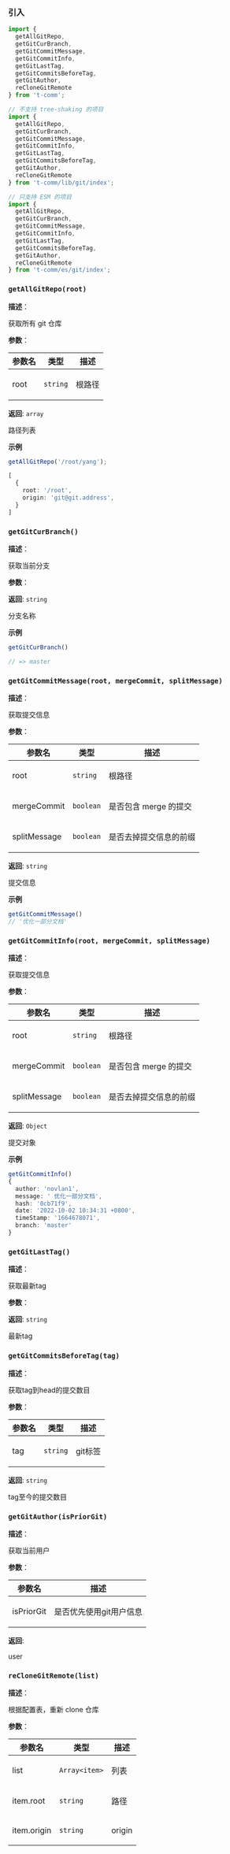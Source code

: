 
### 引入

```ts
import {
  getAllGitRepo,
  getGitCurBranch,
  getGitCommitMessage,
  getGitCommitInfo,
  getGitLastTag,
  getGitCommitsBeforeTag,
  getGitAuthor,
  reCloneGitRemote
} from 't-comm';

// 不支持 tree-shaking 的项目
import {
  getAllGitRepo,
  getGitCurBranch,
  getGitCommitMessage,
  getGitCommitInfo,
  getGitLastTag,
  getGitCommitsBeforeTag,
  getGitAuthor,
  reCloneGitRemote
} from 't-comm/lib/git/index';

// 只支持 ESM 的项目
import {
  getAllGitRepo,
  getGitCurBranch,
  getGitCommitMessage,
  getGitCommitInfo,
  getGitLastTag,
  getGitCommitsBeforeTag,
  getGitAuthor,
  reCloneGitRemote
} from 't-comm/es/git/index';
```


### `getAllGitRepo(root)` 


**描述**：<p>获取所有 git 仓库</p>

**参数**：


| 参数名 | 类型 | 描述 |
| --- | --- | --- |
| root | <code>string</code> | <p>根路径</p> |

**返回**: <code>array</code><br>

<p>路径列表</p>

**示例**

```ts
getAllGitRepo('/root/yang');

[
  {
    root: '/root',
    origin: 'git@git.address',
  }
]
```
<a name="getGitCurBranch"></a>

### `getGitCurBranch()` 


**描述**：<p>获取当前分支</p>

**参数**：

**返回**: <code>string</code><br>

<p>分支名称</p>

**示例**

```typescript
getGitCurBranch()

// => master
```
<a name="getGitCommitMessage"></a>

### `getGitCommitMessage(root, mergeCommit, splitMessage)` 


**描述**：<p>获取提交信息</p>

**参数**：


| 参数名 | 类型 | 描述 |
| --- | --- | --- |
| root | <code>string</code> | <p>根路径</p> |
| mergeCommit | <code>boolean</code> | <p>是否包含 merge 的提交</p> |
| splitMessage | <code>boolean</code> | <p>是否去掉提交信息的前缀</p> |

**返回**: <code>string</code><br>

<p>提交信息</p>

**示例**

```ts
getGitCommitMessage()
// '优化一部分文档'
```
<a name="getGitCommitInfo"></a>

### `getGitCommitInfo(root, mergeCommit, splitMessage)` 


**描述**：<p>获取提交信息</p>

**参数**：


| 参数名 | 类型 | 描述 |
| --- | --- | --- |
| root | <code>string</code> | <p>根路径</p> |
| mergeCommit | <code>boolean</code> | <p>是否包含 merge 的提交</p> |
| splitMessage | <code>boolean</code> | <p>是否去掉提交信息的前缀</p> |

**返回**: <code>Object</code><br>

<p>提交对象</p>

**示例**

```ts
getGitCommitInfo()
{
  author: 'novlan1',
  message: ' 优化一部分文档',
  hash: '0cb71f9',
  date: '2022-10-02 10:34:31 +0800',
  timeStamp: '1664678071',
  branch: 'master'
}
```
<a name="getGitLastTag"></a>

### `getGitLastTag()` 


**描述**：<p>获取最新tag</p>

**参数**：

**返回**: <code>string</code><br>

<p>最新tag</p>

<a name="getGitCommitsBeforeTag"></a>

### `getGitCommitsBeforeTag(tag)` 


**描述**：<p>获取tag到head的提交数目</p>

**参数**：


| 参数名 | 类型 | 描述 |
| --- | --- | --- |
| tag | <code>string</code> | <p>git标签</p> |

**返回**: <code>string</code><br>

<p>tag至今的提交数目</p>

<a name="getGitAuthor"></a>

### `getGitAuthor(isPriorGit)` 


**描述**：<p>获取当前用户</p>

**参数**：


| 参数名 | 描述 |
| --- | --- |
| isPriorGit | <p>是否优先使用git用户信息</p> |

**返回**: <p>user</p>

<a name="reCloneGitRemote"></a>

### `reCloneGitRemote(list)` 


**描述**：<p>根据配置表，重新 clone 仓库</p>

**参数**：


| 参数名 | 类型 | 描述 |
| --- | --- | --- |
| list | <code>Array&lt;item&gt;</code> | <p>列表</p> |
| item.root | <code>string</code> | <p>路径</p> |
| item.origin | <code>string</code> | <p>origin</p> |



